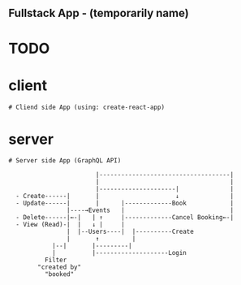 ## Fullstack App - (temporarily name)

# TODO
  # client
    # Cliend side App (using: create-react-app)
  # server
    # Server side App (GraphQL API)

                            |------------------------------------|
                            |                                    |
                            |---------------------|              |
      - Create------|       |                     ↓              |
      - Update------|       |      |-------------Book            |
                    |----→Events   |                             |
      - Delete------|←-|   | ↑     |-------------Cancel Booking←-|
      - View (Read)-|  |   ↓ |     |
                    |  |--Users----|  |----------Create
                    |       ↑         |
                |--|       |---------|
                |          |--------------------Login
              Filter
            "created by"
              "booked"